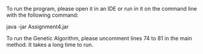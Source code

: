 To run the program, please open it in an IDE or run in it on the command line with the following 
command:

java -jar Assignment4.jar

To run the Genetic Algorithm, please uncomment lines 74 to 81 in the main method. It takes a 
long time to run.